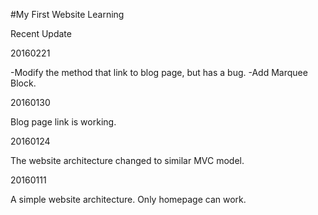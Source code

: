 #My First Website Learning

Recent Update


20160221

-Modify the method that link to blog page, but has a bug.
-Add Marquee Block.

20160130

Blog page link is working.

20160124

The website architecture changed to similar MVC model.

20160111

A simple website architecture.
Only homepage can work.
